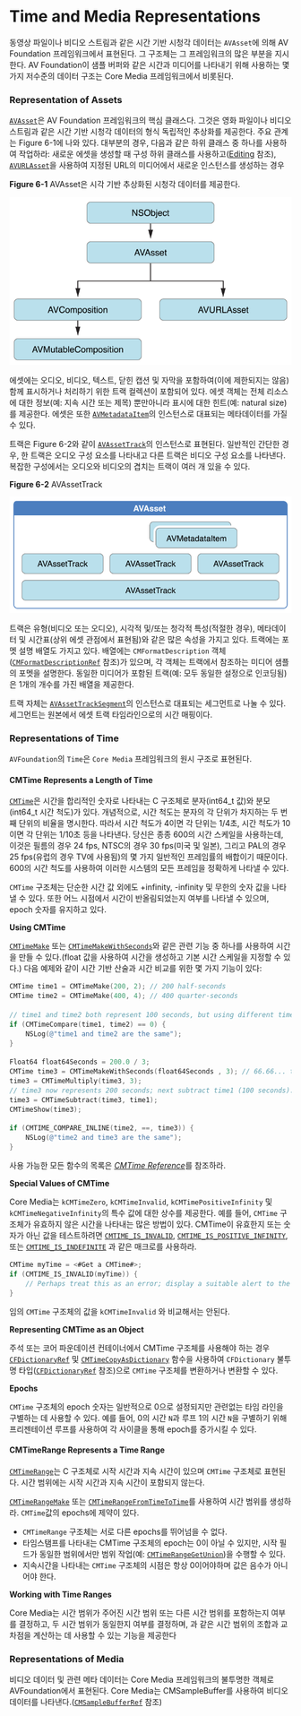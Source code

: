 # Time and Media Representations

동영상 파일이나 비디오 스트림과 같은 시간 기반 시청각 데이터는 `AVAsset`에 의해 AV Foundation 프레임워크에서 표현된다. 그 구조체는 그 프레임워크의 많은 부분을 지시한다. AV Foundation이 샘플 버퍼와 같은 시간과 미디어를 나타내기 위해 사용하는 몇 가지 저수준의 데이터 구조는 Core Media 프레임워크에서 비롯된다.

### Representation of Assets

[`AVAsset`](https://developer.apple.com/documentation/avfoundation/avasset)은 AV Foundation 프레임워크의 핵심 클래스다. 그것은 영화 파일이나 비디오 스트림과 같은 시간 기반 시청각 데이터의 형식 독립적인 추상화를 제공한다. 주요 관계는 Figure 6-1에 나와 있다. 대부분의 경우, 다음과 같은 하위 클래스 중 하나를 사용하여 작업하라: 새로운 에셋을 생성할 때 구성 하위 클래스를 사용하고\([Editing](https://developer.apple.com/library/archive/documentation/AudioVideo/Conceptual/AVFoundationPG/Articles/00_Introduction.html#//apple_ref/doc/uid/TP40010188-CH1-SW1) 참조\), [`AVURLAsset`](https://developer.apple.com/documentation/avfoundation/avurlasset)을 사용하여 지정된 URL의 미디어에서 새로운 인스턴스를 생성하는 경우

**Figure 6-1** AVAsset은 시각 기반 추상화된 시청각 데이터를 제공한다.

![](../.gitbook/assets/avassethierarchy_2x.png)

에셋에는 오디오, 비디오, 텍스트, 닫힌 캡션 및 자막을 포함하여\(이에 제한되지는 않음\) 함께 표시하거나 처리하기 위한 트랙 컬렉션이 포함되어 있다. 에셋 객체는 전체 리소스에 대한 정보\(예: 지속 시간 또는 제목\) 뿐만아니라 표시에 대한 힌트\(예: natural size\)를 제공한다. 에셋은 또한 [`AVMetadataItem`](https://developer.apple.com/documentation/avfoundation/avmetadataitem)의 인스턴스로 대표되는 메타데이터를 가질 수 있다.

트랙은 Figure 6-2와 같이 [`AVAssetTrack`](https://developer.apple.com/documentation/avfoundation/avassettrack)의 인스턴스로 표현된다. 일반적인 간단한 경우, 한 트랙은 오디오 구성 요소를 나타내고 다른 트랙은 비디오 구성 요소를 나타낸다. 복잡한 구성에서는 오디오와 비디오의 겹치는 트랙이 여러 개 있을 수 있다.

**Figure 6-2**  AVAssetTrack

![](../.gitbook/assets/avassetandtracks_2x.png)

트랙은 유형\(비디오 또는 오디오\), 시각적 및/또는 청각적 특성\(적절한 경우\), 메타데이터 및 시간표\(상위 에셋 관점에서 표현됨\)와 같은 많은 속성을 가지고 있다. 트랙에는 포멧 설명 배열도 가지고 있다. 배열에는 `CMFormatDescription` 객체\([`CMFormatDescriptionRef`](https://developer.apple.com/documentation/coremedia/cmformatdescriptionref) 참조\)가 있으며, 각 객체는 트랙에서 참조하는 미디어 샘플의 포멧을 설명한다. 동일한 미디어가 포함된 트랙\(예: 모두 동일한 설정으로 인코딩됨\)은 1개의 개수를 가진 배열을 제공한다.

트랙 자체는 [`AVAssetTrackSegment`](https://developer.apple.com/documentation/avfoundation/avassettracksegment)의 인스턴스로 대표되는 세그먼트로 나눌 수 있다. 세그먼트는 원본에서 에셋 트랙 타임라인으로의 시간 매핑이다.

### Representations of Time

`AVFoundation`의 `Time`은 `Core Media` 프레임워크의 원시 구조로 표현된다.

#### CMTime Represents a Length of Time

[`CMTime`](https://developer.apple.com/documentation/coremedia/cmtime)은 시간을 합리적인 숫자로 나타내는 C 구조체로 분자\(int64\_t 값\)와 분모\(int64\_t 시간 척도\)가 있다. 개념적으로, 시간 척도는 분자의 각 단위가 차지하는 두 번째 단위의 비율을 명시한다. 따라서 시간 척도가 4이면 각 단위는 1/4초, 시간 척도가 10이면 각 단위는 1/10초 등을 나타낸다. 당신은 종종 600의 시간 스케일을 사용하는데, 이것은 필름의 경우 24 fps, NTSC의 경우 30 fps\(미국 및 일본\), 그리고 PAL의 경우 25 fps\(유럽의 경우 TV에 사용됨\)의 몇 가지 일반적인 프레임률의 배합이기 때문이다. 600의 시간 척도를 사용하여 이러한 시스템의 모든 프레임을 정확하게 나타낼 수 있다.

`CMTime` 구조체는 단순한 시간 값 외에도 +infinity, -infinity 및 무한의 숫자 값을 나타낼 수 있다. 또한 어느 시점에서 시간이 반올림되었는지 여부를 나타낼 수 있으며,  epoch 숫자를 유지하고 있다.

**Using CMTime**

[`CMTimeMake`](https://developer.apple.com/documentation/coremedia/1400785-cmtimemake) 또는 [`CMTimeMakeWithSeconds`](https://developer.apple.com/documentation/coremedia/1400797-cmtimemakewithseconds)와 같은 관련 기능 중 하나를 사용하여 시간을 만들 수 있다.\(float 값을 사용하여 시간을 생성하고 기본 시간 스케일을 지정할 수 있다.\) 다음 예제와 같이 시간 기반 산술과 시간 비교를 위한 몇 가지 기능이 있다:

```objectivec
CMTime time1 = CMTimeMake(200, 2); // 200 half-seconds
CMTime time2 = CMTimeMake(400, 4); // 400 quarter-seconds
 
// time1 and time2 both represent 100 seconds, but using different timescales.
if (CMTimeCompare(time1, time2) == 0) {
    NSLog(@"time1 and time2 are the same");
}
 
Float64 float64Seconds = 200.0 / 3;
CMTime time3 = CMTimeMakeWithSeconds(float64Seconds , 3); // 66.66... third-seconds
time3 = CMTimeMultiply(time3, 3);
// time3 now represents 200 seconds; next subtract time1 (100 seconds).
time3 = CMTimeSubtract(time3, time1);
CMTimeShow(time3);
 
if (CMTIME_COMPARE_INLINE(time2, ==, time3)) {
    NSLog(@"time2 and time3 are the same");
}
```

사용 가능한 모든 함수의 목록은 [_CMTime Reference_](https://developer.apple.com/documentation/coremedia/cmtime-u58)를 참조하라.

**Special Values of CMTime**

Core Media는 `kCMTimeZero`, `kCMTimeInvalid`, `kCMTimePositiveInfinity` 및 `kCMTimeNegativeInfinity`의 특수 값에 대한 상수를 제공한다. 예를 들어, `CMTime` 구조체가 유효하지 않은 시간을 나타내는 많은 방법이 있다. CMTime이 유효한지 또는 숫자가 아닌 값을 테스트하려면 [`CMTIME_IS_INVALID`](https://developer.apple.com/documentation/coremedia/cmtime_is_invalid), [`CMTIME_IS_POSITIVE_INFINITY`](https://developer.apple.com/documentation/coremedia/cmtime_is_positive_infinity), 또는 [`CMTIME_IS_INDEFINITE`](https://developer.apple.com/documentation/coremedia/cmtime_is_indefinite) 과 같은 매크로를 사용하라.

```objectivec
CMTime myTime = <#Get a CMTime#>;
if (CMTIME_IS_INVALID(myTime)) {
    // Perhaps treat this as an error; display a suitable alert to the user.
}
```

임의 `CMTime` 구조체의 값을 `kCMTimeInvalid` 와 비교해서는 안된다.

**Representing CMTime as an Object**

주석 또는 코어 파운데이션 컨테이너에서 CMTime 구조체를 사용해야 하는 경우 [`CFDictionaryRef`](https://developer.apple.com/documentation/corefoundation/cfdictionaryref) 및 [`CMTimeCopyAsDictionary`](https://developer.apple.com/documentation/coremedia/1400845-cmtimecopyasdictionary) 함수을 사용하여 `CFDictionary` 불투명 타입\([`CFDictionaryRef`](https://developer.apple.com/documentation/corefoundation/cfdictionaryref) 참조\)으로 `CMTime` 구조체를 변환하거나 변환할 수 있다.

**Epochs**

`CMTime` 구조체의 epoch 숫자는 일반적으로 0으로 설정되지만 관련없는 타임 라인을 구별하는 데 사용할 수 있다. 예를 들어, 0의 시간 `N`과 루프 1의 시간 `N`을 구별하기 위해 프리젠테이션 루프를 사용하여 각 사이클을 통해 epoch를 증가시킬 수 있다.

#### CMTimeRange Represents a Time Range

[`CMTimeRange`](https://developer.apple.com/documentation/coremedia/cmtimerange)는 C 구조체로 시작 시간과 지속 시간이 있으며 `CMTime` 구조체로 표현된다. 시간 범위에는 시작 시간과 지속 시간이 포함되지 않는다.

[`CMTimeRangeMake`](https://developer.apple.com/documentation/coremedia/1462785-cmtimerangemake) 또는 [`CMTimeRangeFromTimeToTime`](https://developer.apple.com/documentation/coremedia/1462817-cmtimerangefromtimetotime)를 사용하여 시간 범위를 생성하라. `CMTime`값의 epochs에 제약이 있다.

* `CMTimeRange` 구조체는 서로 다른 epochs를 뛰어넘을 수 없다.
* 타임스탬프를 나타내는 CMTime 구조체의 epoch는 0이 아닐 수 있지만, 시작 필드가 동일한 범위에서만 범위 작업\(예: [`CMTimeRangeGetUnion`](https://developer.apple.com/documentation/coremedia/1462837-cmtimerangegetunion)\)을 수행할 수 있다.
* 지속시간을 나타내는 `CMTime` 구조체의 시점은 항상 0이어야하며 값은 음수가 아니어야 한다.

**Working with Time Ranges**

Core Media는 시간 범위가 주어진 시간 범위 또는 다른 시간 범위를 포함하는지 여부를 결정하고, 두 시간 범위가 동일한지 여부를 결정하며,  과 같은 시간 범위의 조합과 교차점을 계산하는 데 사용할 수 있는 기능을 제공한다



### Representations of Media

비디오 데이터 및 관련 메타 데이터는 Core Media 프레임워크의 불투명한 객체로 AVFoundation에서 표현된다. Core Media는 CMSampleBuffer를 사용하여 비디오 데이터를 나타낸다.\([`CMSampleBufferRef`](https://developer.apple.com/documentation/coremedia/cmsamplebuffer) 참조\)

